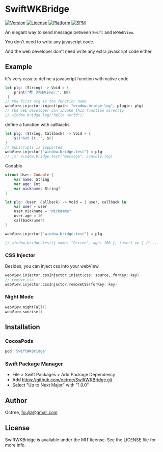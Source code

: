 # SwiftWKBridge

[![Version](https://img.shields.io/cocoapods/v/SwiftWKBridge.svg?style=flat)](https://cocoapods.org/pods/SwiftWKBridge)
[![License](https://img.shields.io/cocoapods/l/SwiftWKBridge.svg?style=flat)](https://cocoapods.org/pods/SwiftWKBridge)
[![Platform](https://img.shields.io/cocoapods/p/SwiftWKBridge.svg?style=flat)](https://cocoapods.org/pods/SwiftWKBridge)
[![SPM](https://img.shields.io/badge/SPM-supported-DE5C43.svg?style=flat)](https://swift.org/package-manager/)

An elegant way to send message between `Swift` and `WKWebView`.

You don't need to write any javascript code.

And the web developer don't need write any extra javascript code either.

## Example



It's very easy to define a javascript function with native code

```swift
let plg: (String) -> Void = {
	print("🌏 [WebView]:", $0)
 }
// the first arg is the function name
webView.injector.inject(path: "window.bridge.log", plugin: plg)
// the web developer can invoke this function directly
// window.bridge.log("hello world");
```



define a function with callbacks

```swift
let plg: (String, Callback) -> Void = {
    $1("Got it. ", $0)
}
// Subscripts is supported
webView.injector["window.bridge.test"] = plg
// js: window.bridge.test("message", console.log)
```



Codable 

```Swift
struct User: Codable {
    var name: String
    var age: Int
    var nickname: String?
}

let plg: (User, Callback) -> Void = { user, callback in
    var user = user
    user.nickname = "Nickname"
    user.age = 10
    callback(user)
}

webView.injector["window.bridge.test"] = plg

// window.bridge.test({ name: "Octree", age: 100 }, (user) => { /* ... */ })
```





### CSS Injector

Besides, you can inject css into your webView

```swift
webView.injector.cssInjector.inject(css: source, forKey: key)
// remove css
webView.injector.cssInjector.removeCSS(forKey: key)
```



### Night Mode

```swift
webView.nightFall()
webView.sunrise()
```



## Installation

### CocoaPods

```ruby
pod 'SwiftWKBridge'
```

### Swift Package Manager
* File > Swift Packages > Add Package Dependency
* Add https://github.com/octree/SwiftWKBridge.git
* Select "Up to Next Major" with "1.0.0"

## Author

Octree, fouljz@gmail.com

## License

SwiftWKBridge is available under the MIT license. See the LICENSE file for more info.
